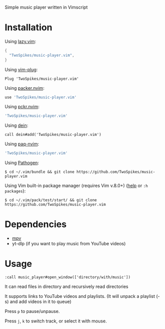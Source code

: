 Simple music player written in Vimscript

# Installation

Using [lazy.vim](https://github.com/folke/lazy.nvim):
```lua
{
  "TwoSpikes/music-player.vim",
}
```

Using [vim-plug](https://github.com/junegunn/vim-plug):
```vim
Plug 'TwoSpikes/music-player.vim'
```

Using [packer.nvim](https://github.com/wbthomason/packer.nvim):
```lua
use 'TwoSpikes/music-player.vim'
```

Using [pckr.nvim](https://github.com/lewis6991/pckr.nvim):
```lua
'TwoSpikes/music-player.vim'
```

Using [dein](https://github.com/Shougo/dein.vim):
```vim
call dein#add('TwoSpikes/music-player.vim')
```

Using [paq-nvim](https://github.com/savq/paq-nvim):
```lua
'TwoSpikes/music-player.vim'
```

Using [Pathogen](https://github.com/tpope/vim-pathogen):
```console
$ cd ~/.vim/bundle && git clone https://github.com/TwoSpikes/music-player.vim
```

Using Vim built-in package manager (requires Vim v.8.0+) ([help](https://vimhelp.org/repeat.txt.html#packages) or `:h packages`):
```console
$ cd ~/.vim/pack/test/start/ && git clone https://github.com/TwoSpikes/music-player.vim
```

# Dependencies

- [mpv](https://github.com/mpv-player/mpv)
- yt-dlp (if you want to play music from YouTube videos)

# Usage

```vim
:call music_player#open_window(['directory/with/music'])
```

It can read files in directory and recursively read directories

It supports links to YouTube videos and playlists. (It will unpack a playlist (-s) and add videos in it to queue)

Press `p` to pause/unpause.

Press `j`, `k` to switch track, or select it with mouse.

